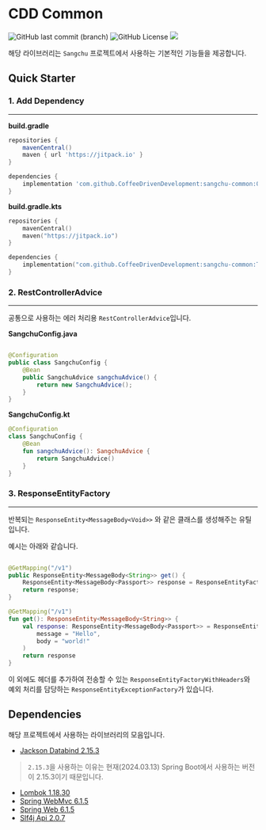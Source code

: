 # CDD Common

![GitHub last commit (branch)](https://img.shields.io/github/last-commit/CoffeeDrivenDevelopment/sangchu-common/main)
![GitHub License](https://img.shields.io/badge/license-MIT-blue)
[![](https://jitpack.io/v/CoffeeDrivenDevelopment/sangchu-common.svg)](https://jitpack.io/#CoffeeDrivenDevelopment/sangchu-common)

해당 라이브러리는 `Sangchu` 프로젝트에서 사용하는 기본적인 기능들을 제공합니다.

## Quick Starter

### 1. Add Dependency

---

**build.gradle**

```groovy
repositories {
    mavenCentral()
    maven { url 'https://jitpack.io' }
}

dependencies {
    implementation 'com.github.CoffeeDrivenDevelopment:sangchu-common:0.0.2'
}
```

**build.gradle.kts**

```kts
repositories {
    mavenCentral()
    maven("https://jitpack.io")
}

dependencies {
    implementation("com.github.CoffeeDrivenDevelopment:sangchu-common:Tag")
}
```

### 2. RestControllerAdvice

---

공통으로 사용하는 에러 처리용 `RestControllerAdvice`입니다.

**SangchuConfig.java**

```java

@Configuration
public class SangchuConfig {
    @Bean
    public SangchuAdvice sangchuAdvice() {
        return new SangchuAdvice();
    }
}
```

**SangchuConfig.kt**

```kotlin
@Configuration
class SangchuConfig {
    @Bean
    fun sangchuAdvice(): SangchuAdvice {
        return SangchuAdvice()
    }
}
```

### 3. ResponseEntityFactory

---

반복되는 `ResponseEntity<MessageBody<Void>>` 와 같은 클래스를 생성해주는 유틸입니다.

예시는 아래와 같습니다.

```java

@GetMapping("/v1")
public ResponseEntity<MessageBody<String>> get() {
    ResponseEntity<MessageBody<Passport>> response = ResponseEntityFactory.ok("Hello", "world!");
    return response;
}
```

```kotlin
@GetMapping("/v1")
fun get(): ResponseEntity<MessageBody<String>> {
    val response: ResponseEntity<MessageBody<Passport>> = ResponseEntityFactory.ok(
        message = "Hello",
        body = "world!"
    )
    return response
}
```

이 외에도 헤더를 추가하여 전송할 수 있는 `ResponseEntityFactoryWithHeaders`와 예외 처리를 담당하는 `ResponseEntityExceptionFactory`가 있습니다.

## Dependencies

해당 프로젝트에서 사용하는 라이브러리의 모음입니다.

- [Jackson Databind 2.15.3](https://mvnrepository.com/artifact/com.fasterxml.jackson.core/jackson-databind/2.15.3)

> `2.15.3`을 사용하는 이유는 현재(2024.03.13) Spring Boot에서 사용하는 버전이 2.15.3이기 때문입니다.

- [Lombok 1.18.30](https://mvnrepository.com/artifact/org.projectlombok/lombok/1.18.30)
- [Spring WebMvc 6.1.5](https://mvnrepository.com/artifact/org.springframework/spring-webmvc/6.1.5)
- [Spring Web 6.1.5](https://mvnrepository.com/artifact/org.springframework/spring-web/6.1.5)
- [Slf4j Api 2.0.7](https://mvnrepository.com/artifact/org.slf4j/slf4j-api/2.0.7)


